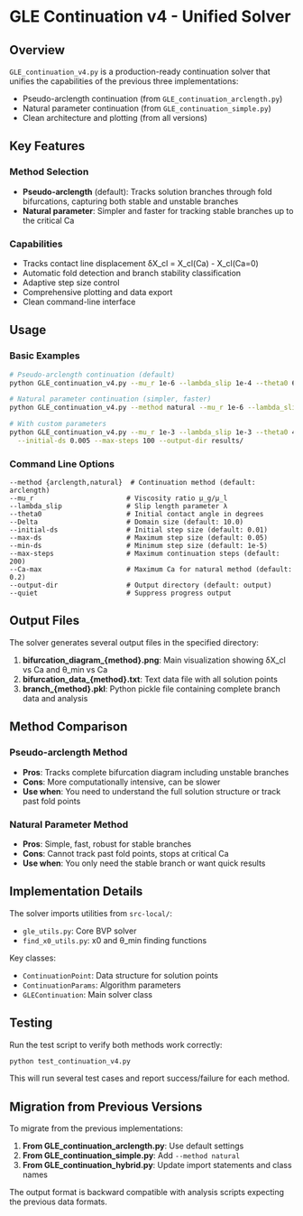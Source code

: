 # GLE Continuation v4 - Unified Solver

## Overview

`GLE_continuation_v4.py` is a production-ready continuation solver that unifies the capabilities of the previous three implementations:
- Pseudo-arclength continuation (from `GLE_continuation_arclength.py`) 
- Natural parameter continuation (from `GLE_continuation_simple.py`)
- Clean architecture and plotting (from all versions)

## Key Features

### Method Selection
- **Pseudo-arclength** (default): Tracks solution branches through fold bifurcations, capturing both stable and unstable branches
- **Natural parameter**: Simpler and faster for tracking stable branches up to the critical Ca

### Capabilities
- Tracks contact line displacement δX_cl = X_cl(Ca) - X_cl(Ca=0)
- Automatic fold detection and branch stability classification
- Adaptive step size control
- Comprehensive plotting and data export
- Clean command-line interface

## Usage

### Basic Examples

```bash
# Pseudo-arclength continuation (default)
python GLE_continuation_v4.py --mu_r 1e-6 --lambda_slip 1e-4 --theta0 60

# Natural parameter continuation (simpler, faster)
python GLE_continuation_v4.py --method natural --mu_r 1e-6 --lambda_slip 1e-4 --theta0 60

# With custom parameters
python GLE_continuation_v4.py --mu_r 1e-3 --lambda_slip 1e-3 --theta0 45 \
  --initial-ds 0.005 --max-steps 100 --output-dir results/
```

### Command Line Options

```
--method {arclength,natural}  # Continuation method (default: arclength)
--mu_r                       # Viscosity ratio μ_g/μ_l
--lambda_slip                # Slip length parameter λ  
--theta0                     # Initial contact angle in degrees
--Delta                      # Domain size (default: 10.0)
--initial-ds                 # Initial step size (default: 0.01)
--max-ds                     # Maximum step size (default: 0.05)
--min-ds                     # Minimum step size (default: 1e-5)
--max-steps                  # Maximum continuation steps (default: 200)
--Ca-max                     # Maximum Ca for natural method (default: 0.2)
--output-dir                 # Output directory (default: output)
--quiet                      # Suppress progress output
```

## Output Files

The solver generates several output files in the specified directory:

1. **bifurcation_diagram_{method}.png**: Main visualization showing δX_cl vs Ca and θ_min vs Ca
2. **bifurcation_data_{method}.txt**: Text data file with all solution points
3. **branch_{method}.pkl**: Python pickle file containing complete branch data and analysis

## Method Comparison

### Pseudo-arclength Method
- **Pros**: Tracks complete bifurcation diagram including unstable branches
- **Cons**: More computationally intensive, can be slower
- **Use when**: You need to understand the full solution structure or track past fold points

### Natural Parameter Method  
- **Pros**: Simple, fast, robust for stable branches
- **Cons**: Cannot track past fold points, stops at critical Ca
- **Use when**: You only need the stable branch or want quick results

## Implementation Details

The solver imports utilities from `src-local/`:
- `gle_utils.py`: Core BVP solver
- `find_x0_utils.py`: x0 and θ_min finding functions

Key classes:
- `ContinuationPoint`: Data structure for solution points
- `ContinuationParams`: Algorithm parameters
- `GLEContinuation`: Main solver class

## Testing

Run the test script to verify both methods work correctly:

```bash
python test_continuation_v4.py
```

This will run several test cases and report success/failure for each method.

## Migration from Previous Versions

To migrate from the previous implementations:

1. **From GLE_continuation_arclength.py**: Use default settings
2. **From GLE_continuation_simple.py**: Add `--method natural`
3. **From GLE_continuation_hybrid.py**: Update import statements and class names

The output format is backward compatible with analysis scripts expecting the previous data formats.